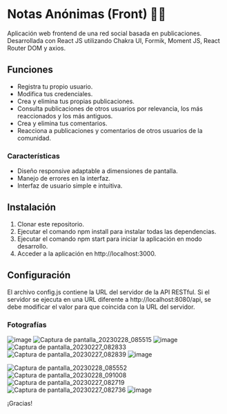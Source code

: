 # Notas Anónimas (Front) :bust_in_silhouette::speech_balloon:

Aplicación web frontend de una red social basada en publicaciones. Desarrollada con React JS utilizando Chakra UI, Formik, Moment JS, React Router DOM y axios.

## Funciones

- Registra tu propio usuario.
- Modifica tus credenciales.
- Crea y elimina tus propias publicaciones.
- Consulta publicaciones de otros usuarios por relevancia, los más reaccionados y los más antiguos.
- Crea y elimina tus comentarios.
- Reacciona a publicaciones y comentarios de otros usuarios de la comunidad.

### Características

- Diseño responsive adaptable a dimensiones de pantalla.
- Manejo de errores en la interfaz.
- Interfaz de usuario simple e intuitiva.

## Instalación
1. Clonar este repositorio.
2. Ejecutar el comando npm install para instalar todas las dependencias.
3. Ejecutar el comando npm start para iniciar la aplicación en modo desarrollo.
4. Acceder a la aplicación en http://localhost:3000.

## Configuración
El archivo config.js contiene la URL del servidor de la API RESTful. Si el servidor se ejecuta en una URL diferente a http://localhost:8080/api, se debe modificar el valor para que coincida con la URL del servidor.

### Fotografías

![image](https://user-images.githubusercontent.com/71740420/222026895-2d2d189b-e69e-474f-add9-fa21d8d370f5.png)
![Captura de pantalla_20230228_085515](https://user-images.githubusercontent.com/71740420/222026962-91713257-b9aa-4c02-9c14-d5d0dca851e9.png)
![image](https://user-images.githubusercontent.com/71740420/222027168-9346cbe6-a8a8-45d7-9eb6-b48bdbc0b032.png)
![Captura de pantalla_20230227_082833](https://user-images.githubusercontent.com/71740420/221732311-720475f3-b253-4e62-b238-7fdd9b1f63e5.png)
![Captura de pantalla_20230227_082839](https://user-images.githubusercontent.com/71740420/221732322-8075e9bc-a1ea-4808-afbb-e28450169ce8.png)
![image](https://user-images.githubusercontent.com/71740420/222033565-5addcc8a-a16b-42e6-a250-0dfcba1a6b02.png)

![Captura de pantalla_20230228_085552](https://user-images.githubusercontent.com/71740420/222027319-8e2d4dd9-2f8e-4ecd-9374-bfa972964b0d.png)
![Captura de pantalla_20230228_091008](https://user-images.githubusercontent.com/71740420/222027346-dc7c5b2e-95cb-42b1-b559-cafd28bbf8a6.png)
![Captura de pantalla_20230227_082719](https://user-images.githubusercontent.com/71740420/221733697-d78189e7-1602-4fc3-97a9-7205b50e1ab3.png)
![Captura de pantalla_20230227_082736](https://user-images.githubusercontent.com/71740420/221733710-2de215d3-812b-4801-b514-1f34712c0125.png)
![image](https://user-images.githubusercontent.com/71740420/222033592-84677460-4f9a-498f-bb45-d8280607b38f.png)

¡Gracias!
